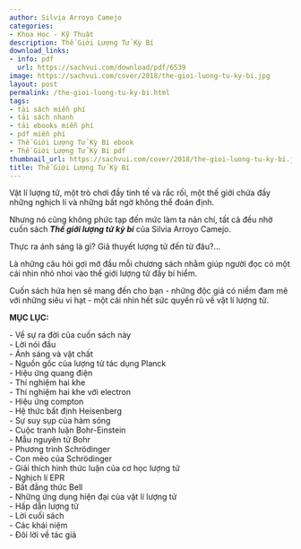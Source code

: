 ```yaml
---
author: Silvia Arroyo Camejo
categories:
- Khoa Học - Kỹ Thuật
description: Thế Giới Lượng Tử Kỳ Bí
download_links:
- info: pdf
  url: https://sachvui.com/download/pdf/6539
image: https://sachvui.com/cover/2018/the-gioi-luong-tu-ky-bi.jpg
layout: post
permalink: /the-gioi-luong-tu-ky-bi.html
tags:
- tải sách miễn phí
- tải sách nhanh
- tải ebooks miễn phí
- pdf miễn phí
- Thế Giới Lượng Tử Kỳ Bí ebook
- Thế Giới Lượng Tử Kỳ Bí pdf
thumbnail_url: https://sachvui.com/cover/2018/the-gioi-luong-tu-ky-bi.jpg
title: Thế Giới Lượng Tử Kỳ Bí
---
```


 <div class="item-desc text-justify"> <p>Vật lí lượng tử, một trò chơi đầy tinh tế và rắc rối, một thế giới chứa đầy những nghịch lí và những bất ngờ không thể đoán định.</p><p>Nhưng nó cũng không phức tạp đến mức làm ta nản chí, tất cả đều nhờ cuốn sách <strong><em>Thế giới lượng tử kỳ bí</em></strong> của Silvia Arroyo Camejo.</p><p>Thực ra ánh sáng là gì? Giả thuyết lượng tử đến từ đâu?...</p><p>Là những câu hỏi gợi mở đầu mỗi chương sách nhằm giúp người đọc có một cái nhìn nhỏ nhoi vào thế giới lượng tử đầy bí hiểm.</p><p>Cuốn sách hứa hẹn sẽ mang đến cho bạn - những độc giả có niềm đam mê với những siêu vi hạt - một cái nhìn hết sức quyến rũ về vật lí lượng tử.</p><p><strong>MỤC LỤC:</strong></p><p>- Về sự ra đời của cuốn sách này<br>- Lời nói đầu<br>- Ánh sáng và vật chất<br>- Nguồn gốc của lượng tử tác dụng Planck<br>- Hiệu ứng quang điện<br>- Thí nghiệm hai khe<br>- Thí nghiệm hai khe với electron<br>- Hiệu ứng compton<br>- Hệ thức bất định Heisenberg<br>- Sự suy sụp của hàm sóng<br>- Cuộc tranh luận Bohr-Einstein<br>- Mẫu nguyên tử Bohr<br>- Phương trình Schrödinger<br>- Con mèo của Schrödinger <br>- Giải thích hình thức luận của cơ học lượng tử<br>- Nghịch lí EPR<br>- Bất đẳng thức Bell<br>- Những ứng dụng hiện đại của vật lí lượng tử<br>- Hấp dẫn lượng tử<br>- Lời cuối sách <br>- Các khái niệm<br>- Đôi lời về tác giả</p> </div>